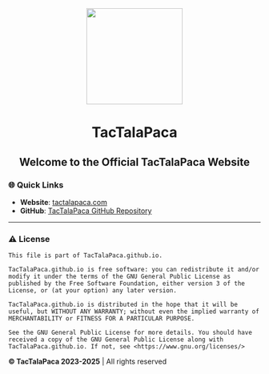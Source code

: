 
<div align="center">
<img width="192" height="192" src="https://raw.
githubusercontent.com/TacTalaPaca/TacTalaPaca.github.io/e33a9d4340a7085d8a994250123253118199c81b/assets/Logo.svg" align="center" alt="" > 

<br>

# **TacTalaPaca**
## Welcome to the Official TacTalaPaca Website 

</div>

### 🌐 Quick Links

- **Website**: [tactalapaca.com](https://tactalapaca.com)
- **GitHub**: [TacTalaPaca GitHub Repository](https://github.com/TacTalaPaca)

---

### ⚠️ License
    This file is part of TacTalaPaca.github.io.

    TacTalaPaca.github.io is free software: you can redistribute it and/or modify it under the terms of the GNU General Public License as published by the Free Software Foundation, either version 3 of the License, or (at your option) any later version.

    TacTalaPaca.github.io is distributed in the hope that it will be useful, but WITHOUT ANY WARRANTY; without even the implied warranty of MERCHANTABILITY or FITNESS FOR A PARTICULAR PURPOSE.

    See the GNU General Public License for more details. You should have received a copy of the GNU General Public License along with TacTalaPaca.github.io. If not, see <https://www.gnu.org/licenses/>

**© TacTalaPaca 2023-2025** | All rights reserved
